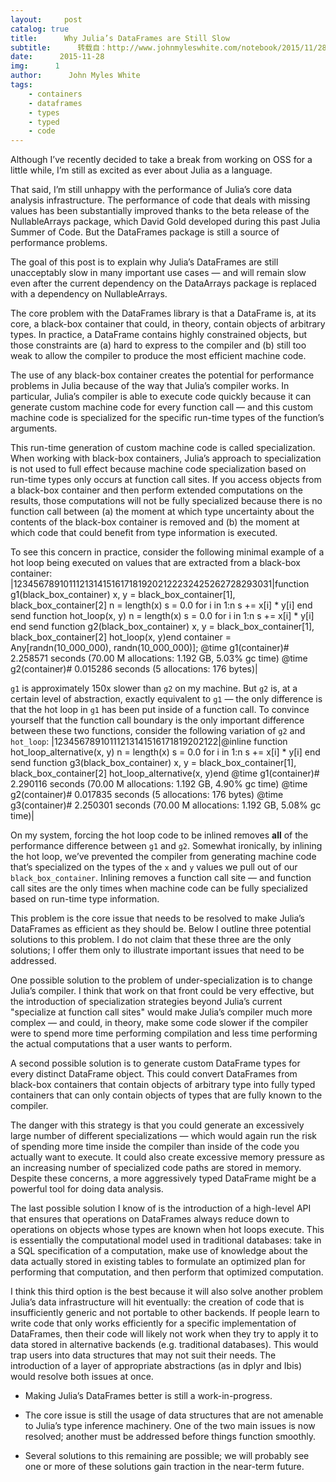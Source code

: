 ```yaml
---
layout:     post
catalog: true
title:      Why Julia’s DataFrames are Still Slow
subtitle:      转载自：http://www.johnmyleswhite.com/notebook/2015/11/28/why-julias-dataframes-are-still-slow/
date:      2015-11-28
img:      1
author:      John Myles White
tags:
    - containers
    - dataframes
    - types
    - typed
    - code
---
```


Although I’ve recently decided to take a break from working on OSS for a little while, I’m still as excited as ever about Julia as a language.

That said, I’m still unhappy with the performance of Julia’s core data analysis infrastructure. The performance of code that deals with missing values has been substantially improved thanks to the beta release of the NullableArrays package, which David Gold developed during this past Julia Summer of Code. But the DataFrames package is still a source of performance problems.

The goal of this post is to explain why Julia’s DataFrames are still unacceptably slow in many important use cases — and will remain slow even after the current dependency on the DataArrays package is replaced with a dependency on NullableArrays.

The core problem with the DataFrames library is that a DataFrame is, at its core, a black-box container that could, in theory, contain objects of arbitrary types. In practice, a DataFrame contains highly constrained objects, but those constraints are (a) hard to express to the compiler and (b) still too weak to allow the compiler to produce the most efficient machine code.

The use of any black-box container creates the potential for performance problems in Julia because of the way that Julia’s compiler works. In particular, Julia’s compiler is able to execute code quickly because it can generate custom machine code for every function call — and this custom machine code is specialized for the specific run-time types of the function’s arguments.

This run-time generation of custom machine code is called specialization. When working with black-box containers, Julia’s approach to specialization is not used to full effect because machine code specialization based on run-time types only occurs at function call sites. If you access objects from a black-box container and then perform extended computations on the results, those computations will not be fully specialized because there is no function call between (a) the moment at which type uncertainty about the contents of the black-box container is removed and (b) the moment at which code that could benefit from type information is executed.

To see this concern in practice, consider the following minimal example of a hot loop being executed on values that are extracted from a black-box container:
|12345678910111213141516171819202122232425262728293031|function g1(black_box_container) x, y = black_box_container[1], black_box_container[2] n = length(x) s = 0.0 for i in 1:n s += x[i] * y[i] end send function hot_loop(x, y) n = length(x) s = 0.0 for i in 1:n s += x[i] * y[i] end send function g2(black_box_container) x, y = black_box_container[1], black_box_container[2] hot_loop(x, y)end container = Any[randn(10_000_000), randn(10_000_000)]; @time g1(container)# 2.258571 seconds (70.00 M allocations: 1.192 GB, 5.03% gc time) @time g2(container)# 0.015286 seconds (5 allocations: 176 bytes)|

`g1` is approximately 150x slower than `g2` on my machine. But `g2` is, at a certain level of abstraction, exactly equivalent to `g1` — the only difference is that the hot loop in `g1` has been put inside of a function call. To convince yourself that the function call boundary is the only important difference between these two functions, consider the following variation of `g2` and `hot_loop`:
|12345678910111213141516171819202122|@inline function hot_loop_alternative(x, y) n = length(x) s = 0.0 for i in 1:n s += x[i] * y[i] end send function g3(black_box_container) x, y = black_box_container[1], black_box_container[2] hot_loop_alternative(x, y)end @time g1(container)# 2.290116 seconds (70.00 M allocations: 1.192 GB, 4.90% gc time) @time g2(container)# 0.017835 seconds (5 allocations: 176 bytes) @time g3(container)# 2.250301 seconds (70.00 M allocations: 1.192 GB, 5.08% gc time)|

On my system, forcing the hot loop code to be inlined removes **all** of the performance difference between `g1` and `g2`. Somewhat ironically, by inlining the hot loop, we’ve prevented the compiler from generating machine code that’s specialized on the types of the `x` and `y` values we pull out of our `black_box_container`. Inlining removes a function call site — and function call sites are the only times when machine code can be fully specialized based on run-time type information.

This problem is the core issue that needs to be resolved to make Julia’s DataFrames as efficient as they should be. Below I outline three potential solutions to this problem. I do not claim that these three are the only solutions; I offer them only to illustrate important issues that need to be addressed.

One possible solution to the problem of under-specialization is to change Julia’s compiler. I think that work on that front could be very effective, but the introduction of specialization strategies beyond Julia’s current "specialize at function call sites" would make Julia’s compiler much more complex — and could, in theory, make some code slower if the compiler were to spend more time performing compilation and less time performing the actual computations that a user wants to perform.

A second possible solution is to generate custom DataFrame types for every distinct DataFrame object. This could convert DataFrames from black-box containers that contain objects of arbitrary type into fully typed containers that can only contain objects of types that are fully known to the compiler.

The danger with this strategy is that you could generate an excessively large number of different specializations — which would again run the risk of spending more time inside the compiler than inside of the code you actually want to execute. It could also create excessive memory pressure as an increasing number of specialized code paths are stored in memory. Despite these concerns, a more aggressively typed DataFrame might be a powerful tool for doing data analysis.

The last possible solution I know of is the introduction of a high-level API that ensures that operations on DataFrames always reduce down to operations on objects whose types are known when hot loops execute. This is essentially the computational model used in traditional databases: take in a SQL specification of a computation, make use of knowledge about the data actually stored in existing tables to formulate an optimized plan for performing that computation, and then perform that optimized computation.

I think this third option is the best because it will also solve another problem Julia’s data infrastructure will hit eventually: the creation of code that is insufficiently generic and not portable to other backends. If people learn to write code that only works efficiently for a specific implementation of DataFrames, then their code will likely not work when they try to apply it to data stored in alternative backends (e.g. traditional databases). This would trap users into data structures that may not suit their needs. The introduction of a layer of appropriate abstractions (as in dplyr and Ibis) would resolve both issues at once.

- Making Julia’s DataFrames better is still a work-in-progress.

- The core issue is still the usage of data structures that are not amenable to Julia’s type inference machinery. One of the two main issues is now resolved; another must be addressed before things function smoothly.

- Several solutions to this remaining are possible; we will probably see one or more of these solutions gain traction in the near-term future.

